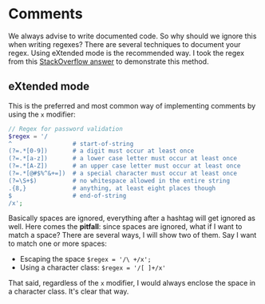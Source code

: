 # Comments

We always advise to write documented code. So why should we ignore this when writing regexes?  There are several techniques to document your regex. Using eXtended mode is the recommended way. I took the regex from this [StackOverflow answer](http://stackoverflow.com/a/3802238) to demonstrate this method.

## eXtended mode

This is the preferred and most common way of implementing comments by using the `x` modifier:

```php
// Regex for password validation
$regex = '/
^                 # start-of-string
(?=.*[0-9])       # a digit must occur at least once
(?=.*[a-z])       # a lower case letter must occur at least once
(?=.*[A-Z])       # an upper case letter must occur at least once
(?=.*[@#$%^&+=])  # a special character must occur at least once
(?=\S+$)          # no whitespace allowed in the entire string
.{8,}             # anything, at least eight places though
$                 # end-of-string
/x';
```

Basically spaces are ignored, everything after a hashtag will get ignored as well.
Here comes the **pitfall**: since spaces are ignored, what if I want to match a space?
There are several ways, I will show two of them. Say I want to match one or more spaces:

- Escaping the space `$regex = '/\ +/x';`
- Using a character class: `$regex = '/[ ]+/x'`

That said, regardless of the `x` modifier, I would always enclose the space in a character class. It's clear that way.